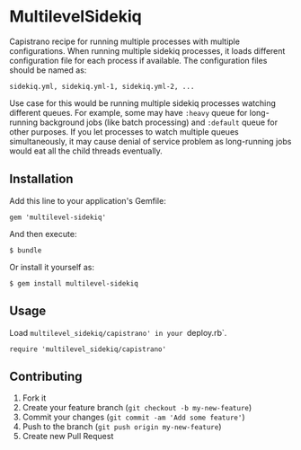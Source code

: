 # MultilevelSidekiq

Capistrano recipe for running multiple processes with multiple configurations.
When running multiple sidekiq processes, it loads different configuration file
for each process if available. The configuration files should be named as:

    sidekiq.yml, sidekiq.yml-1, sidekiq.yml-2, ...

Use case for this would be running multiple sidekiq processes watching
different queues. For example, some may have `:heavy` queue for long-running
background jobs (like batch processing) and `:default` queue for other
purposes. If you let processes to watch multiple queues simultaneously, it may
cause denial of service problem as long-running jobs would eat all the child
threads eventually.

## Installation

Add this line to your application's Gemfile:

    gem 'multilevel-sidekiq'

And then execute:

    $ bundle

Or install it yourself as:

    $ gem install multilevel-sidekiq

## Usage

Load `multilevel_sidekiq/capistrano' in your `deploy.rb`.

    require 'multilevel_sidekiq/capistrano'

## Contributing

1. Fork it
2. Create your feature branch (`git checkout -b my-new-feature`)
3. Commit your changes (`git commit -am 'Add some feature'`)
4. Push to the branch (`git push origin my-new-feature`)
5. Create new Pull Request
